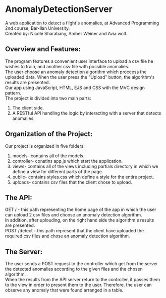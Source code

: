 # AnomalyDetectionServer
A web application to detect a flight's anomalies, at Advanced Programming 2nd course, Bar-Ilan University.  
Created by: Nicole Sharabany, Amber Weiner and Avia wolf.

## Overview and Features:
The program features a convenient user interface to upload a csv file he wishes to train, and another csv file with possible anomalies.  
The user choose an anomaly detection algorithm which proccess the uploaded data.
When the user press the "Upload" button, the algorithm's results are presented.  
Our app using JavaScript, HTML, EJS and CSS with the MVC design pattern.  
The project is divided into two main parts:  
1. The client side.
2. A RESTful API handling the logic by interacting with a server that detects anomalies.

## Organization of the Project:
Our project is organized in five folders:
1. models- contains all of the models.
2. controller- conatins app.js which start the application.
3. views- contains all of the views including partials directory in which we define a view for different parts of the page.
4. public- contains styles.css which define a style for the entire project.
5. uploads- contains csv files that the client chose to upload.

## The API:
GET / - this path representing the home page of the app in which the user can upload 2 csv files and choose an anomaly detection algorithm.  
In addition, after uplouding, on the right hand side the algorithm's results are presented.  
POST /detect - this path represent that the client have uploaded the required csv files and chose an anomaly detection algorithm.

## The Server:
The user sends a POST request to the controller which get from the server the detected anomalies according to the given files and the chosen algorithm.  
When the results from the API server return to the controller, it passes them to the view in order to present them to the user.
Therefore, the user can observe any anomaly that were found arranged in a table.
